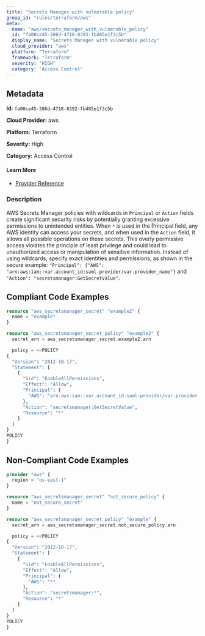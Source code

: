 ```yaml
---
title: "Secrets Manager with vulnerable policy"
group_id: "rules/terraform/aws"
meta:
  name: "aws/secrets_manager_with_vulnerable_policy"
  id: "fa00ce45-386d-4718-8392-fb485e1f3c5b"
  display_name: "Secrets Manager with vulnerable policy"
  cloud_provider: "aws"
  platform: "Terraform"
  framework: "Terraform"
  severity: "HIGH"
  category: "Access Control"
---
```

## Metadata

**Id:** `fa00ce45-386d-4718-8392-fb485e1f3c5b`

**Cloud Provider:** aws

**Platform:** Terraform

**Severity:** High

**Category:** Access Control

#### Learn More

 - [Provider Reference](https://registry.terraform.io/providers/hashicorp/aws/latest/docs/resources/secretsmanager_secret_policy#policy)

### Description

 AWS Secrets Manager policies with wildcards in `Principal` or `Action` fields create significant security risks by potentially granting excessive permissions to unintended entities. When `*` is used in the Principal field, any AWS identity can access your secrets, and when used in the `Action` field, it allows all possible operations on those secrets. This overly permissive access violates the principle of least privilege and could lead to unauthorized access or manipulation of sensitive information. Instead of using wildcards, specify exact identities and permissions, as shown in the secure example: `"Principal": {"AWS": "arn:aws:iam::var.account_id:saml-provider/var.provider_name"}` and `"Action": "secretsmanager:GetSecretValue"`.


## Compliant Code Examples
```terraform
resource "aws_secretsmanager_secret" "example2" {
  name = "example"
}

resource "aws_secretsmanager_secret_policy" "example2" {
  secret_arn = aws_secretsmanager_secret.example2.arn

  policy = <<POLICY
{
  "Version": "2012-10-17",
  "Statement": [
    {
      "Sid": "EnableAllPermissions",
      "Effect": "Allow",
      "Principal": {
        "AWS": "arn:aws:iam::var.account_id:saml-provider/var.provider_name"
      },
      "Action": "secretsmanager:GetSecretValue",
      "Resource": "*"
    }
  ]
}
POLICY
}

```
## Non-Compliant Code Examples
```terraform
provider "aws" {
  region = "us-east-1"
}

resource "aws_secretsmanager_secret" "not_secure_policy" {
  name = "not_secure_secret"
}

resource "aws_secretsmanager_secret_policy" "example" {
  secret_arn = aws_secretsmanager_secret.not_secure_policy.arn

  policy = <<POLICY
{
  "Version": "2012-10-17",
  "Statement": [
    {
      "Sid": "EnableAllPermissions",
      "Effect": "Allow",
      "Principal": {
        "AWS": "*"
      },
      "Action": "secretsmanager:*",
      "Resource": "*"
    }
  ]
}
POLICY
}

```